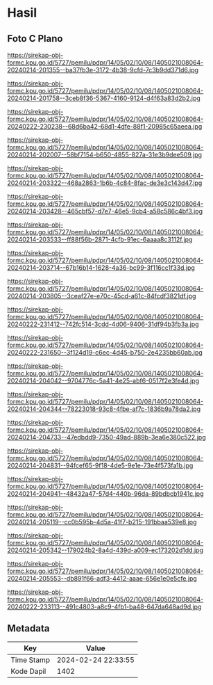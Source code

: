 # Hasil

## Foto C Plano

https://sirekap-obj-formc.kpu.go.id/5727/pemilu/pdpr/14/05/02/10/08/1405021008064-20240214-201355--ba37fb3e-3172-4b38-9cfd-7c3b9dd371d6.jpg

https://sirekap-obj-formc.kpu.go.id/5727/pemilu/pdpr/14/05/02/10/08/1405021008064-20240214-201758--3ceb8f36-5367-4160-9124-d4f63a83d2b2.jpg

https://sirekap-obj-formc.kpu.go.id/5727/pemilu/pdpr/14/05/02/10/08/1405021008064-20240222-230238--68d6ba42-68d1-4dfe-88f1-20985c65aeea.jpg

https://sirekap-obj-formc.kpu.go.id/5727/pemilu/pdpr/14/05/02/10/08/1405021008064-20240214-202007--58bf7154-b650-4855-827a-31e3b9dee509.jpg

https://sirekap-obj-formc.kpu.go.id/5727/pemilu/pdpr/14/05/02/10/08/1405021008064-20240214-203322--468a2863-1b6b-4c84-8fac-de3e3c143d47.jpg

https://sirekap-obj-formc.kpu.go.id/5727/pemilu/pdpr/14/05/02/10/08/1405021008064-20240214-203428--465cbf57-d7e7-46e5-9cb4-a58c586c4bf3.jpg

https://sirekap-obj-formc.kpu.go.id/5727/pemilu/pdpr/14/05/02/10/08/1405021008064-20240214-203533--ff88f56b-2871-4cfb-91ec-6aaaa8c3112f.jpg

https://sirekap-obj-formc.kpu.go.id/5727/pemilu/pdpr/14/05/02/10/08/1405021008064-20240214-203714--67b16b14-1628-4a36-bc99-3f116cc1f33d.jpg

https://sirekap-obj-formc.kpu.go.id/5727/pemilu/pdpr/14/05/02/10/08/1405021008064-20240214-203805--3ceaf27e-e70c-45cd-a61c-84fcdf3821df.jpg

https://sirekap-obj-formc.kpu.go.id/5727/pemilu/pdpr/14/05/02/10/08/1405021008064-20240222-231412--742fc514-3cdd-4d06-9406-31df94b3fb3a.jpg

https://sirekap-obj-formc.kpu.go.id/5727/pemilu/pdpr/14/05/02/10/08/1405021008064-20240222-231650--3f124d19-c6ec-4d45-b750-2e4235bb60ab.jpg

https://sirekap-obj-formc.kpu.go.id/5727/pemilu/pdpr/14/05/02/10/08/1405021008064-20240214-204042--9704776c-5a41-4e25-abf6-0517f2e3fe4d.jpg

https://sirekap-obj-formc.kpu.go.id/5727/pemilu/pdpr/14/05/02/10/08/1405021008064-20240214-204344--78223018-93c8-4fbe-af7c-1836b9a78da2.jpg

https://sirekap-obj-formc.kpu.go.id/5727/pemilu/pdpr/14/05/02/10/08/1405021008064-20240214-204733--47edbdd9-7350-49ad-889b-3ea6e380c522.jpg

https://sirekap-obj-formc.kpu.go.id/5727/pemilu/pdpr/14/05/02/10/08/1405021008064-20240214-204831--94fcef65-9f18-4de5-9e1e-73e4f573fa1b.jpg

https://sirekap-obj-formc.kpu.go.id/5727/pemilu/pdpr/14/05/02/10/08/1405021008064-20240214-204941--48432a47-57d4-440b-96da-89bdbcb1941c.jpg

https://sirekap-obj-formc.kpu.go.id/5727/pemilu/pdpr/14/05/02/10/08/1405021008064-20240214-205119--cc0b595b-4d5a-41f7-b215-191bbaa539e8.jpg

https://sirekap-obj-formc.kpu.go.id/5727/pemilu/pdpr/14/05/02/10/08/1405021008064-20240214-205342--179024b2-8a4d-439d-a009-ec173202d1dd.jpg

https://sirekap-obj-formc.kpu.go.id/5727/pemilu/pdpr/14/05/02/10/08/1405021008064-20240214-205553--db891f66-adf3-4412-aaae-656e1e0e5cfe.jpg

https://sirekap-obj-formc.kpu.go.id/5727/pemilu/pdpr/14/05/02/10/08/1405021008064-20240222-233113--491c4803-a8c9-4fb1-ba48-647da648ad9d.jpg


## Metadata

| Key        | Value               |
| ---------- | ------------------- |
| Time Stamp | 2024-02-24 22:33:55 |
| Kode Dapil | 1402                |



